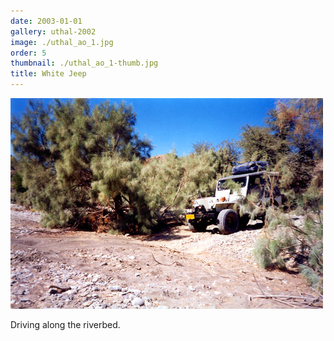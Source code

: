 ```yaml
---
date: 2003-01-01
gallery: uthal-2002
image: ./uthal_ao_1.jpg
order: 5
thumbnail: ./uthal_ao_1-thumb.jpg
title: White Jeep
---
```


![White Jeep](./uthal_ao_1.jpg)

Driving along the riverbed.